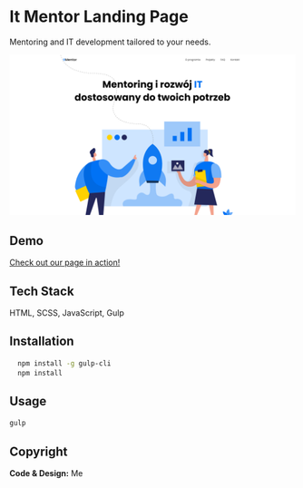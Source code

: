 # It Mentor Landing Page

Mentoring and IT development tailored to your needs.

![Page Screenshot](./github/hero.png)

## Demo

[Check out our page in action!](https://marcing20067.github.io/it-mentor/)

## Tech Stack

HTML, SCSS, JavaScript, Gulp

## Installation

```bash
  npm install -g gulp-cli
  npm install
```

## Usage

```bash
gulp
```

## Copyright

**Code & Design:** Me
